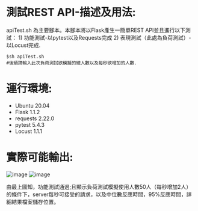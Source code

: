 # 測試REST API-描述及用法:

apiTest.sh 為主要腳本。本腳本將以Flask產生一簡單REST API並且進行以下測試：  1) 功能測試-以pytest以及Requests完成 2) 表現測試（此處為負荷測試）-以Locust完成. 

    $sh apiTest.sh
    #後續請輸入此次負荷測試欲模擬的總人數以及每秒欲增加的人數.


# 運行環境:

  * Ubuntu 20.04 
  * Flask 1.1.2
  * requests 2.22.0
  * pytest 5.4.3
  * Locust 1.1.1



# 實際可能輸出:
![image](https://github.com/k-eeer/theTests/blob/main/simpleRestApiTest/output/demoRestApiTest.png)
![image](https://github.com/k-eeer/theTests/blob/main/simpleRestApiTest/output/responseTimes(ms).png)


由最上圖知，功能測試通過;且顯示負荷測試模擬使用人數50人（每秒增加2人）的條件下，server每秒可接受的請求，以及中位數反應時間，95%反應時間，詳細結果檔案儲存位置。
